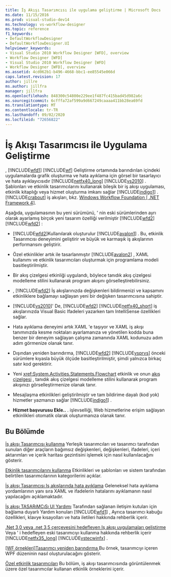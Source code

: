 ```yaml
---
title: İş Akışı Tasarımcısı ile uygulama geliştirme | Microsoft Docs
ms.date: 11/15/2016
ms.prod: visual-studio-dev14
ms.technology: vs-workflow-designer
ms.topic: reference
f1_keywords:
- DefaultWorkflowDesigner
- DefaultWorkflowDesigner.UI
helpviewer_keywords:
- Visual Studio 2010 Workflow Designer [WFD], overview
- Workflow Designer [WFD]
- Visual Studio 2010 Workflow Designer [WFD]
- Workflow Designer [WFD], overview
ms.assetid: 4cd062b1-b496-4668-bbc1-ee85545e066d
caps.latest.revision: 17
author: jillre
ms.author: jillfra
manager: jillfra
ms.openlocfilehash: 848300c54800e229ee1f487fc415bad45d982a6c
ms.sourcegitcommit: 6cfffa72af599a9d667249caaaa411bb28ea69fd
ms.translationtype: MT
ms.contentlocale: tr-TR
ms.lasthandoff: 09/02/2020
ms.locfileid: "72656822"
---
```

# <a name="developing-applications-with-the-workflow-designer"></a>İş Akışı Tasarımcısı ile Uygulama Geliştirme
, [!INCLUDE[wfd1](../includes/wfd1-md.md)] [!INCLUDE[wf](../includes/wf-md.md)] Geliştirme ortamında barındırılan içindeki uygulamalarda grafik oluşturma ve hata ayıklama için görsel bir tasarlayıcı ve hata ayıklayıcısıdır [!INCLUDE[netfx40_long](../includes/netfx40-long-md.md)] [!INCLUDE[vs2010](../includes/vs2010-md.md)] . Şablonları ve etkinlik tasarımcılarını kullanarak bileşik bir iş akışı uygulaması, etkinlik kitaplığı veya hizmet oluşturma imkanı sağlar [!INCLUDE[indigo1](../includes/indigo1-md.md)] . [!INCLUDE[crabout](../includes/crabout-md.md)] iş akışları, bkz. [Windows Workflow Foundation &#91; .NET Framework 4&#93;](https://msdn.microsoft.com/library/9a23ea6b-d600-483e-89cd-8889cfec5f66).

 Aşağıda, uygulamasının bu yeni sürümünü, ' nin eski sürümlerinden ayrı olarak ayarlamış birçok yeni tasarım özelliği verilmiştir [!INCLUDE[wfd2](../includes/wfd2-md.md)] [!INCLUDE[wfd2](../includes/wfd2-md.md)] :

- [!INCLUDE[wfd2](../includes/wfd2-md.md)]Kullanılarak oluşturulur [!INCLUDE[avalon1](../includes/avalon1-md.md)] . Bu, etkinlik Tasarımcısı deneyimini geliştirir ve büyük ve karmaşık iş akışlarının performansını geliştirir.

- Özel etkinlikler artık ile tasarlanmıştır [!INCLUDE[avalon2](../includes/avalon2-md.md)] , XAML kullanımı ve etkinlik tasarımcıları oluşturmak için programlama modeli basitleştirilmiştir.

- Bir akış çizelgesi etkinliği uygulandı, böylece tanıdık akış çizelgesi modelleme stilini kullanarak program akışını görselleştirebilirsiniz.

- , [!INCLUDE[wfd2](../includes/wfd2-md.md)] İş akışlarınızda değişkenleri bildirmenizi ve kapsamını etkinliklere bağlamayı sağlayan yeni bir değişken tasarımcısına sahiptir.

- [!INCLUDE[vs2010](../includes/vs2010-md.md)]' De, [!INCLUDE[wfd2](../includes/wfd2-md.md)] [!INCLUDE[netfx40_short](../includes/netfx40-short-md.md)] iş akışlarınızda Visual Basic Ifadeleri yazarken tam IntelliSense özellikleri sağlar.

- Hata ayıklama deneyimi artık XAML 'e taşıyor ve XAML iş akışı tanımınızda kesme noktaları ayarlamanıza ve yönetilen kodda buna benzer bir deneyim sağlayan çalışma zamanında XAML kodunuzu adım adım görmenize olanak tanır.

- Dışından yeniden barındırma, [!INCLUDE[wfd2](../includes/wfd2-md.md)] [!INCLUDE[vsprvs](../includes/vsprvs-md.md)] önceki sürümlere kıyasla büyük ölçüde basitleştirilmiştir, şimdi yalnızca birkaç satır kod gerektirir.

- Yeni <xref:System.Activities.Statements.Flowchart> etkinlik ve onun [akış çizelgesi](../workflow-designer/flowchart-activity-designer.md) , tanıdık akış çizelgesi modelleme stilini kullanarak program akışınızı görselleştirmenize olanak tanır.

- Mesajlaşma etkinlikleri geliştirilmiştir ve tam bildirime dayalı (kod yok) hizmetler yazmanızı sağlar [!INCLUDE[indigo1](../includes/indigo1-md.md)] .

- **Hizmet başvurusu Ekle..** . işlevselliği, Web hizmetlerine erişim sağlayan etkinlikleri otomatik olarak oluşturmanıza olanak tanır.

## <a name="in-this-section"></a>Bu Bölümde
 [İş akışı Tasarımcısı kullanma](../workflow-designer/using-the-workflow-designer.md) Yerleşik tasarımcıları ve tasarımcı tarafından sunulan diğer araçların bağımsız değişkenleri, değişkenleri, ifadeleri, içeri aktarımları ve içerik haritası gezintisini işlemek için nasıl kullanılacağını gösterir.

 [Etkinlik tasarımcılarını kullanma](../workflow-designer/using-the-activity-designers.md) Etkinlikleri ve şablonları ve sistem tarafından belirtilen tasarımcılarının kategorilerini açıklar.

 [İş akışı Tasarımcısı Iş akışlarında hata ayıklama](../workflow-designer/debugging-workflows-with-the-workflow-designer.md) Geleneksel hata ayıklama yordamlarının yanı sıra XAML ve ifadelerin hatalarını ayıklamanın nasıl yapılacağını açıklamaktadır.

 [İş akışı TASARıMCıSı UI Yardımı](../workflow-designer/workflow-designer-ui-help.md) Tarafından sağlanan iletişim kutuları için bağlama duyarlı Yardım konuları [!INCLUDE[wfd1](../includes/wfd1-md.md)] , Ayrıca tasarımcı kabuğu özellikleri, klavye kısayolları ve hata iletileri hakkında rehberlik içerir.

 [.Net 3,0 veya .net 3,5 çerçevesini hedefleyen Iş akışı uygulamaları geliştirme](../workflow-designer/developing-workflow-applications-targeting-the-dotnet-3-0-or-dotnet-3-5-framework.md) Veya ' i hedefleyen eski tasarımcıyı kullanma hakkında rehberlik içerir [!INCLUDE[netfx35_long](../includes/netfx35-long-md.md)] [!INCLUDE[vstecwinfx](../includes/vstecwinfx-md.md)] .

 [&#91;WF örnekleri&#93;Tasarımcı yeniden barındırma ](https://msdn.microsoft.com/library/b676ad31-5f64-4d84-9a36-b4d7113a2f4d) Bu örnek, tasarımcıyı içeren WPF düzeninin nasıl oluşturulacağını gösterir.

 [Özel etkinlik tasarımcıları](https://msdn.microsoft.com/library/dcf14dca-ce6d-4278-96ba-062f0a679075) Bu bölüm, iş akışı tasarımcısında görüntülenmek üzere özel tasarımcılar kullanan etkinlik örneklerini içerir.